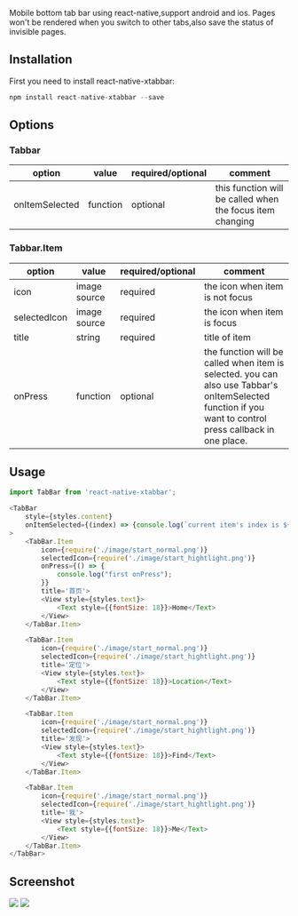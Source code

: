 
Mobile bottom tab bar using react-native,support android and ios.
Pages won't be rendered when you switch to other tabs,also save the status of invisible pages.

## Installation

First you need to install react-native-xtabbar:

```javascript
npm install react-native-xtabbar --save
```

## Options

### Tabbar

| option | value | required/optional | comment |
| --- | --- | --- | --- |
| onItemSelected | function | optional | this function will be called when the focus item changing |

### Tabbar.Item

| option | value | required/optional | comment |
| --- | --- | --- | --- |
| icon | image source | required | the icon when item is not focus |
| selectedIcon | image source | required | the icon when item is focus |
| title | string | required | title of item |
| onPress | function | optional | the function will be called when item is selected. you can also use Tabbar's onItemSelected function if you want to control press callback in one place. |

## Usage

```javascript
import TabBar from 'react-native-xtabbar';

<TabBar
    style={styles.content}
    onItemSelected={(index) => {console.log(`current item's index is ${index}`);}}
>
    <TabBar.Item
        icon={require('./image/start_normal.png')}
        selectedIcon={require('./image/start_hightlight.png')}
        onPress={() => {
            console.log("first onPress");
        }}
        title='首页'>
        <View style={styles.text}>
            <Text style={{fontSize: 18}}>Home</Text>
        </View>
    </TabBar.Item>

    <TabBar.Item
        icon={require('./image/start_normal.png')}
        selectedIcon={require('./image/start_hightlight.png')}
        title='定位'>
        <View style={styles.text}>
            <Text style={{fontSize: 18}}>Location</Text>
        </View>
    </TabBar.Item>

    <TabBar.Item
        icon={require('./image/start_normal.png')}
        selectedIcon={require('./image/start_hightlight.png')}
        title='发现'>
        <View style={styles.text}>
            <Text style={{fontSize: 18}}>Find</Text>
        </View>
    </TabBar.Item>

    <TabBar.Item
        icon={require('./image/start_normal.png')}
        selectedIcon={require('./image/start_hightlight.png')}
        title='我'>
        <View style={styles.text}>
            <Text style={{fontSize: 18}}>Me</Text>
        </View>
    </TabBar.Item>
</TabBar>

```
## Screenshot
![](https://github.com/ngstyle/react-native-tabBar/raw/master/screenshot/screenshot_ios.jpg)
![](https://github.com/ngstyle/react-native-tabBar/raw/master/screenshot/screenshot_android.jpg)
